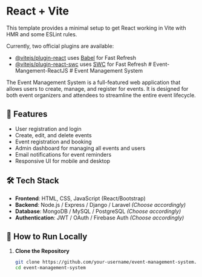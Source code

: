 # React + Vite

This template provides a minimal setup to get React working in Vite with HMR and some ESLint rules.

Currently, two official plugins are available:

- [@vitejs/plugin-react](https://github.com/vitejs/vite-plugin-react/blob/main/packages/plugin-react/README.md) uses [Babel](https://babeljs.io/) for Fast Refresh
- [@vitejs/plugin-react-swc](https://github.com/vitejs/vite-plugin-react-swc) uses [SWC](https://swc.rs/) for Fast Refresh
#   E v e n t - M a n g e m e n t - R e a c t J S 
 
 # Event Management System

The Event Management System is a full-featured web application that allows users to create, manage, and register for events. It is designed for both event organizers and attendees to streamline the entire event lifecycle.

## 🌟 Features

- User registration and login
- Create, edit, and delete events
- Event registration and booking
- Admin dashboard for managing all events and users
- Email notifications for event reminders
- Responsive UI for mobile and desktop

## 🛠️ Tech Stack

- **Frontend**: HTML, CSS, JavaScript (React/Bootstrap)
- **Backend**: Node.js / Express / Django / Laravel *(Choose accordingly)*
- **Database**: MongoDB / MySQL / PostgreSQL *(Choose accordingly)*
- **Authentication**: JWT / OAuth / Firebase Auth *(Choose accordingly)*

## 🚀 How to Run Locally

1. **Clone the Repository**
   ```bash
   git clone https://github.com/your-username/event-management-system.git
   cd event-management-system
